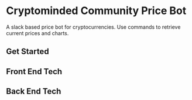 # Cryptominded Community Price Bot
A slack based price bot for cryptocurrencies. Use commands to retrieve current prices and charts. 

## Get Started

## Front End Tech

## Back End Tech

